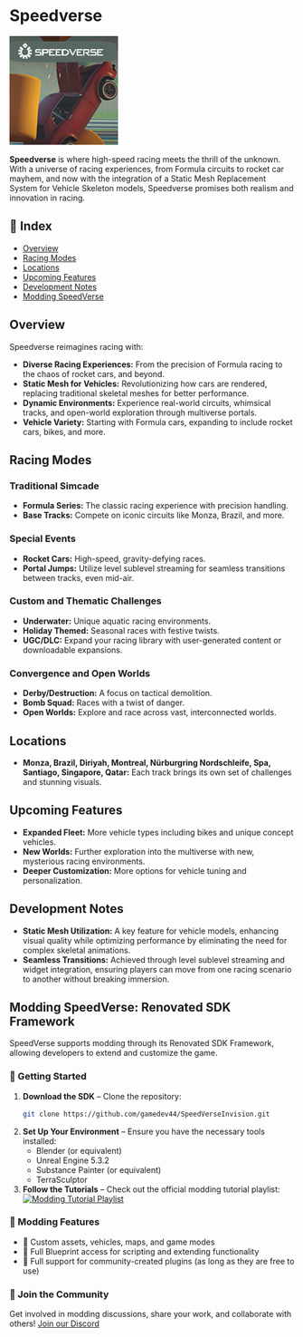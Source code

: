 # Speedverse
![SpeedVerse](SpeedVerse.png)

**Speedverse** is where high-speed racing meets the thrill of the unknown. With a universe of racing experiences, from Formula circuits to rocket car mayhem, and now with the integration of a Static Mesh Replacement System for Vehicle Skeleton models, Speedverse promises both realism and innovation in racing.

## 📌 Index  
- [Overview](#overview)  
- [Racing Modes](#racing-modes)  
- [Locations](#locations)  
- [Upcoming Features](#upcoming-features)  
- [Development Notes](#development-notes)  
- [Modding SpeedVerse](#modding-speedverse-renovated-sdk-framework)  

## Overview

Speedverse reimagines racing with:

- **Diverse Racing Experiences:** From the precision of Formula racing to the chaos of rocket cars, and beyond.
- **Static Mesh for Vehicles:** Revolutionizing how cars are rendered, replacing traditional skeletal meshes for better performance.
- **Dynamic Environments:** Experience real-world circuits, whimsical tracks, and open-world exploration through multiverse portals.
- **Vehicle Variety:** Starting with Formula cars, expanding to include rocket cars, bikes, and more.

## Racing Modes

### Traditional Simcade
- **Formula Series:** The classic racing experience with precision handling.
- **Base Tracks:** Compete on iconic circuits like Monza, Brazil, and more.

### Special Events
- **Rocket Cars:** High-speed, gravity-defying races.
- **Portal Jumps:** Utilize level sublevel streaming for seamless transitions between tracks, even mid-air.

### Custom and Thematic Challenges
- **Underwater:** Unique aquatic racing environments.
- **Holiday Themed:** Seasonal races with festive twists.
- **UGC/DLC:** Expand your racing library with user-generated content or downloadable expansions.

### Convergence and Open Worlds
- **Derby/Destruction:** A focus on tactical demolition.
- **Bomb Squad:** Races with a twist of danger.
- **Open Worlds:** Explore and race across vast, interconnected worlds.

## Locations

- **Monza, Brazil, Diriyah, Montreal, Nürburgring Nordschleife, Spa, Santiago, Singapore, Qatar:** Each track brings its own set of challenges and stunning visuals.

## Upcoming Features

- **Expanded Fleet:** More vehicle types including bikes and unique concept vehicles.
- **New Worlds:** Further exploration into the multiverse with new, mysterious racing environments.
- **Deeper Customization:** More options for vehicle tuning and personalization.

## Development Notes

- **Static Mesh Utilization:** A key feature for vehicle models, enhancing visual quality while optimizing performance by eliminating the need for complex skeletal animations.
- **Seamless Transitions:** Achieved through level sublevel streaming and widget integration, ensuring players can move from one racing scenario to another without breaking immersion.

## Modding SpeedVerse: Renovated SDK Framework  

SpeedVerse supports modding through its Renovated SDK Framework, allowing developers to extend and customize the game.  

### 🔧 Getting Started  
1. **Download the SDK** – Clone the repository:  
   ```sh
   git clone https://github.com/gamedev44/SpeedVerseInvision.git
   ```  
2. **Set Up Your Environment** – Ensure you have the necessary tools installed:  
   - Blender (or equivalent)  
   - Unreal Engine 5.3.2  
   - Substance Painter (or equivalent)  
   - TerraSculptor  
3. **Follow the Tutorials** – Check out the official modding tutorial playlist:  
   [![Modding Tutorial Playlist](https://i.pinimg.com/474x/38/4e/05/384e05942428b8598fb9ec507fb75efb.jpg)](https://www.youtube.com/playlist?list=PL85wXcWAp0HUHSkywXlGlQfz9pl-zypzS)  

### 📁 Modding Features  
- 🔹 Custom assets, vehicles, maps, and game modes  
- 🔹 Full Blueprint access for scripting and extending functionality  
- 🔹 Full support for community-created plugins (as long as they are free to use)  

### 🚀 Join the Community  
Get involved in modding discussions, share your work, and collaborate with others!
[Join our Discord](https://discord.gg/yQtTSc8f84)


<!--
## Community Engagement

- **Feedback Loop:** Your input directly influences game development.
- **Update Frequency:** Regular content drops and feature updates.


## How to Start

- **Available On:** [PC via Steam](#), with plans for broader platform support.
- **Try the Demo:** Available at our [official website](#).
- **System Requirements:**
  - **Minimum:** Windows 10, Intel i5-4460 or AMD FX-8350, 8GB RAM, NVIDIA GTX 970 or AMD R9 290.
  - **Recommended:** Windows 11, Intel i7-7700 or AMD Ryzen 5 1600, 16GB RAM, NVIDIA GTX 1070 or AMD RX Vega 56.
  

Join the Speedverse community and experience racing in ways you've never imagined. Buckle up for a journey through time, space, and speed!
-->